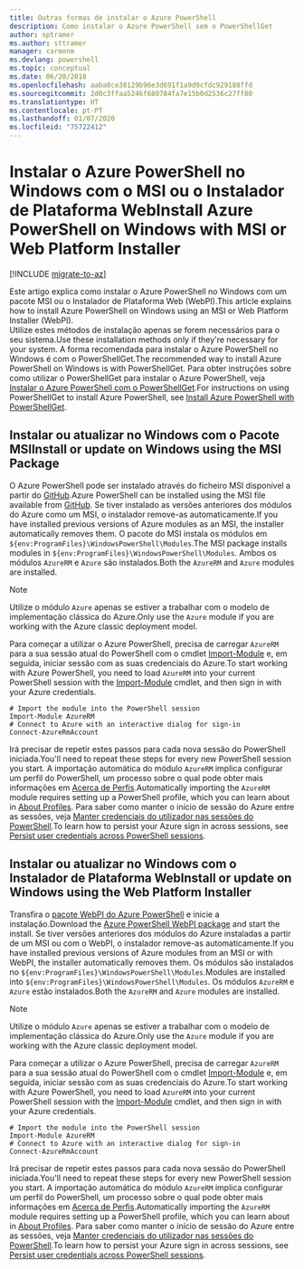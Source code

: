 ```yaml
---
title: Outras formas de instalar o Azure PowerShell
description: Como instalar o Azure PowerShell sem o PowerShellGet
author: sptramer
ms.author: sttramer
manager: carmonm
ms.devlang: powershell
ms.topic: conceptual
ms.date: 06/20/2018
ms.openlocfilehash: aaba0ce38129b96e3d691f1a9d9cfdc929188ffd
ms.sourcegitcommit: 2d0c3ffaa5246f680784fa7e15b0d2536c27ff80
ms.translationtype: HT
ms.contentlocale: pt-PT
ms.lasthandoff: 01/07/2020
ms.locfileid: "75722412"
---
```

# <a name="install-azure-powershell-on-windows-with-msi-or-web-platform-installer"></a><span data-ttu-id="76ead-103">Instalar o Azure PowerShell no Windows com o MSI ou o Instalador de Plataforma Web</span><span class="sxs-lookup"><span data-stu-id="76ead-103">Install Azure PowerShell on Windows with MSI or Web Platform Installer</span></span>

[!INCLUDE [migrate-to-az](../includes/migrate-to-az.md)]

<span data-ttu-id="76ead-104">Este artigo explica como instalar o Azure PowerShell no Windows com um pacote MSI ou o Instalador de Plataforma Web (WebPI).</span><span class="sxs-lookup"><span data-stu-id="76ead-104">This article explains how to install Azure PowerShell on Windows using an MSI or Web Platform Installer (WebPI).</span></span>  
<span data-ttu-id="76ead-105">Utilize estes métodos de instalação apenas se forem necessários para o seu sistema.</span><span class="sxs-lookup"><span data-stu-id="76ead-105">Use these installation methods only if they're necessary for your system.</span></span> <span data-ttu-id="76ead-106">A forma recomendada para instalar o Azure PowerShell no Windows é com o PowerShellGet.</span><span class="sxs-lookup"><span data-stu-id="76ead-106">The recommended way to install Azure PowerShell on Windows is with PowerShellGet.</span></span> <span data-ttu-id="76ead-107">Para obter instruções sobre como utilizar o PowerShellGet para instalar o Azure PowerShell, veja [Instalar o Azure PowerShell com o PowerShellGet](install-azurerm-ps.md).</span><span class="sxs-lookup"><span data-stu-id="76ead-107">For instructions on using PowerShellGet to install Azure PowerShell, see [Install Azure PowerShell with PowerShellGet](install-azurerm-ps.md).</span></span>

## <a name="install-or-update-on-windows-using-the-msi-package"></a><span data-ttu-id="76ead-108">Instalar ou atualizar no Windows com o Pacote MSI</span><span class="sxs-lookup"><span data-stu-id="76ead-108">Install or update on Windows using the MSI Package</span></span>

<span data-ttu-id="76ead-109">O Azure PowerShell pode ser instalado através do ficheiro MSI disponível a partir do [GitHub](https://github.com/Azure/azure-powershell/releases/tag/v5.7.0-April2018).</span><span class="sxs-lookup"><span data-stu-id="76ead-109">Azure PowerShell can be installed using the MSI file available from [GitHub](https://github.com/Azure/azure-powershell/releases/tag/v5.7.0-April2018).</span></span> <span data-ttu-id="76ead-110">Se tiver instalado as versões anteriores dos módulos do Azure como um MSI, o instalador remove-as automaticamente.</span><span class="sxs-lookup"><span data-stu-id="76ead-110">If you have installed previous versions of Azure modules as an MSI, the installer automatically removes them.</span></span> <span data-ttu-id="76ead-111">O pacote do MSI instala os módulos em `${env:ProgramFiles}\WindowsPowerShell\Modules`.</span><span class="sxs-lookup"><span data-stu-id="76ead-111">The MSI package installs modules in `${env:ProgramFiles}\WindowsPowerShell\Modules`.</span></span> <span data-ttu-id="76ead-112">Ambos os módulos `AzureRM` e `Azure` são instalados.</span><span class="sxs-lookup"><span data-stu-id="76ead-112">Both the `AzureRM` and `Azure` modules are installed.</span></span>

> [!NOTE]
> <span data-ttu-id="76ead-113">Utilize o módulo `Azure` apenas se estiver a trabalhar com o modelo de implementação clássica do Azure.</span><span class="sxs-lookup"><span data-stu-id="76ead-113">Only use the `Azure` module if you are working with the Azure classic deployment model.</span></span>

<span data-ttu-id="76ead-114">Para começar a utilizar o Azure PowerShell, precisa de carregar `AzureRM` para a sua sessão atual do PowerShell com o cmdlet [Import-Module](/powershell/module/Microsoft.PowerShell.Core/Import-Module) e, em seguida, iniciar sessão com as suas credenciais do Azure.</span><span class="sxs-lookup"><span data-stu-id="76ead-114">To start working with Azure PowerShell, you need to load `AzureRM` into your current PowerShell session with the [Import-Module](/powershell/module/Microsoft.PowerShell.Core/Import-Module) cmdlet, and then sign in with your Azure credentials.</span></span>

```powershell-interactive
# Import the module into the PowerShell session
Import-Module AzureRM
# Connect to Azure with an interactive dialog for sign-in
Connect-AzureRmAccount
```

<span data-ttu-id="76ead-115">Irá precisar de repetir estes passos para cada nova sessão do PowerShell iniciada.</span><span class="sxs-lookup"><span data-stu-id="76ead-115">You'll need to repeat these steps for every new PowerShell session you start.</span></span> <span data-ttu-id="76ead-116">A importação automática do módulo `AzureRM` implica configurar um perfil do PowerShell, um processo sobre o qual pode obter mais informações em [Acerca de Perfis](/powershell/module/microsoft.powershell.core/about/about_profiles).</span><span class="sxs-lookup"><span data-stu-id="76ead-116">Automatically importing the `AzureRM` module requires setting up a PowerShell profile, which you can learn about in [About Profiles](/powershell/module/microsoft.powershell.core/about/about_profiles).</span></span>
<span data-ttu-id="76ead-117">Para saber como manter o início de sessão do Azure entre as sessões, veja [Manter credenciais do utilizador nas sessões do PowerShell](context-persistence.md).</span><span class="sxs-lookup"><span data-stu-id="76ead-117">To learn how to persist your Azure sign in across sessions, see [Persist user credentials across PowerShell sessions](context-persistence.md).</span></span>

## <a name="install-or-update-on-windows-using-the-web-platform-installer"></a><span data-ttu-id="76ead-118">Instalar ou atualizar no Windows com o Instalador de Plataforma Web</span><span class="sxs-lookup"><span data-stu-id="76ead-118">Install or update on Windows using the Web Platform Installer</span></span>

<span data-ttu-id="76ead-119">Transfira o [pacote WebPI do Azure PowerShell](https://aka.ms/webpi-azps) e inicie a instalação.</span><span class="sxs-lookup"><span data-stu-id="76ead-119">Download the [Azure PowerShell WebPI package](https://aka.ms/webpi-azps) and start the install.</span></span> <span data-ttu-id="76ead-120">Se tiver versões anteriores dos módulos do Azure instaladas a partir de um MSI ou com o WebPI, o instalador remove-as automaticamente.</span><span class="sxs-lookup"><span data-stu-id="76ead-120">If you have installed previous versions of Azure modules from an MSI or with WebPI, the installer automatically removes them.</span></span> <span data-ttu-id="76ead-121">Os módulos são instalados no `${env:ProgramFiles}\WindowsPowerShell\Modules`.</span><span class="sxs-lookup"><span data-stu-id="76ead-121">Modules are installed into `${env:ProgramFiles}\WindowsPowerShell\Modules`.</span></span> <span data-ttu-id="76ead-122">Os módulos `AzureRM` e `Azure` estão instalados.</span><span class="sxs-lookup"><span data-stu-id="76ead-122">Both the `AzureRM` and `Azure` modules are installed.</span></span>

> [!NOTE]
> <span data-ttu-id="76ead-123">Utilize o módulo `Azure` apenas se estiver a trabalhar com o modelo de implementação clássica do Azure.</span><span class="sxs-lookup"><span data-stu-id="76ead-123">Only use the `Azure` module if you are working with the Azure classic deployment model.</span></span>

<span data-ttu-id="76ead-124">Para começar a utilizar o Azure PowerShell, precisa de carregar `AzureRM` para a sua sessão atual do PowerShell com o cmdlet [Import-Module](/powershell/module/Microsoft.PowerShell.Core/Import-Module) e, em seguida, iniciar sessão com as suas credenciais do Azure.</span><span class="sxs-lookup"><span data-stu-id="76ead-124">To start working with Azure PowerShell, you need to load `AzureRM` into your current PowerShell session with the [Import-Module](/powershell/module/Microsoft.PowerShell.Core/Import-Module) cmdlet, and then sign in with your Azure credentials.</span></span>

```powershell-interactive
# Import the module into the PowerShell session
Import-Module AzureRM
# Connect to Azure with an interactive dialog for sign-in
Connect-AzureRmAccount
```

<span data-ttu-id="76ead-125">Irá precisar de repetir estes passos para cada nova sessão do PowerShell iniciada.</span><span class="sxs-lookup"><span data-stu-id="76ead-125">You'll need to repeat these steps for every new PowerShell session you start.</span></span> <span data-ttu-id="76ead-126">A importação automática do módulo `AzureRM` implica configurar um perfil do PowerShell, um processo sobre o qual pode obter mais informações em [Acerca de Perfis](/powershell/module/microsoft.powershell.core/about/about_profiles).</span><span class="sxs-lookup"><span data-stu-id="76ead-126">Automatically importing the `AzureRM` module requires setting up a PowerShell profile, which you can learn about in [About Profiles](/powershell/module/microsoft.powershell.core/about/about_profiles).</span></span>
<span data-ttu-id="76ead-127">Para saber como manter o início de sessão do Azure entre as sessões, veja [Manter credenciais do utilizador nas sessões do PowerShell](context-persistence.md).</span><span class="sxs-lookup"><span data-stu-id="76ead-127">To learn how to persist your Azure sign in across sessions, see [Persist user credentials across PowerShell sessions](context-persistence.md).</span></span>